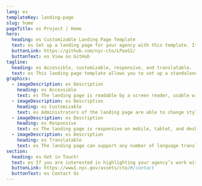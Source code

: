```yaml
---
lang: es
templateKey: landing-page
slug: home
pageTitle: es Project | Home
hero:
  heading: es Customizable Landing Page Template 
  text: es Set up a landing page for your agency with this template. It includes all of the resources that you need to have an easy, compliant, secure, appealing, and sustainable landing page.
  buttonLink: https://github.com/nyc-cto/LPaaS2/
  buttonText: es View on GitHub
tagline:
  heading: es Accessible, customizable, responsive, and translatable.
  text: es This landing page template allows you to set up a standalone microsite that highlights your program, report, plan, or other resource with NYC-approved design and technology. You can edit the template to include useful content and customize it to highlight your agency’s work. The landing page template is WCAG 2.0 compliant, and has multi-lingual support by default. The page is also responsive on mobile, tablet, and desktop platforms.
graphics:
  - imageDescription: es Description
    heading: es Accessible
    text: es The landing page is readable by a screen reader, usable with a keyboard, and has been tested for several additional accessibility features.
  - imageDescription: es Description
    heading: es Customizable
    text: es Administrators of the landing page are able to change styling and theming features of the page, as well as edit any necessary content. 
  - imageDescription: es Description
    heading: es Responsive
    text: es The landing page is responsive on mobile, tablet, and desktop platforms.
  - imageDescription: es Description
    heading: es Translatable
    text: es The landing page can support any number of language translations, including right-to-left languages. 
section:
  heading: es Get in Touch!
  text: es If you are interested in highlighting your agency’s work with a landing page, this template is a great start and we’re happy to help you take it further. For information on how to get started, feel free to contact us.
  buttonLink: https://www1.nyc.gov/assets/cto/#/contact
  buttonText: es Contact Us
---
```


